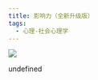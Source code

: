 ```yaml
---
title: 影响力（全新升级版）
tags:
  - 心理-社会心理学
---
```


![](https://cdn.weread.qq.com/weread/cover/41/YueWen_41504771/s_YueWen_41504771.jpg)

undefined